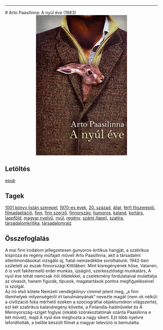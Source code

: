 <hr/>
# <a name="id_634">Arto Paasilinna: A nyúl éve (1983)</a>
<center><img src="https://github.com/BercziSandor/calibre_lib/raw/main/main/Arto%20Paasilinna/A%20nyul%20eve%20%28634%29/cover.jpg" alt="cover" width="300"/></center>

## Letöltés
[epub](https://github.com/BercziSandor/calibre_lib/raw/main/main/Arto%20Paasilinna/A%20nyul%20eve%20%28634%29/A%20nyul%20eve%20-%20Arto%20Paasilinna.epub)

## Tagek
[1001 könyv listán szerepel](https://github.com/berczisandor/calibre_lib/blob/main/main/_tags/1001%20k%c3%b6nyv%20list%c3%a1n%20szerepel.md), [1970-es évek](https://github.com/berczisandor/calibre_lib/blob/main/main/_tags/1970-es%20%c3%a9vek.md), [20. század](https://github.com/berczisandor/calibre_lib/blob/main/main/_tags/20.%20sz%c3%a1zad.md), [állat](https://github.com/berczisandor/calibre_lib/blob/main/main/_tags/%c3%a1llat.md), [férfi főszereplő](https://github.com/berczisandor/calibre_lib/blob/main/main/_tags/f%c3%a9rfi%20f%c5%91szerepl%c5%91.md), [filmadaptáció](https://github.com/berczisandor/calibre_lib/blob/main/main/_tags/filmadapt%c3%a1ci%c3%b3.md), [finn](https://github.com/berczisandor/calibre_lib/blob/main/main/_tags/finn.md), [finn szerző](https://github.com/berczisandor/calibre_lib/blob/main/main/_tags/finn%20szerz%c5%91.md), [finnország](https://github.com/berczisandor/calibre_lib/blob/main/main/_tags/finnorsz%c3%a1g.md), [humoros](https://github.com/berczisandor/calibre_lib/blob/main/main/_tags/humoros.md), [kaland](https://github.com/berczisandor/calibre_lib/blob/main/main/_tags/kaland.md), [kortárs](https://github.com/berczisandor/calibre_lib/blob/main/main/_tags/kort%c3%a1rs.md), [lappföld](https://github.com/berczisandor/calibre_lib/blob/main/main/_tags/lappf%c3%b6ld.md), [magyar nyelvű](https://github.com/berczisandor/calibre_lib/blob/main/main/_tags/magyar%20nyelv%c5%b1.md), [nyúl](https://github.com/berczisandor/calibre_lib/blob/main/main/_tags/ny%c3%bal.md), [regény](https://github.com/berczisandor/calibre_lib/blob/main/main/_tags/reg%c3%a9ny.md), [számi (lapp)](https://github.com/berczisandor/calibre_lib/blob/main/main/_tags/sz%c3%a1mi%20lapp.md), [szatíra](https://github.com/berczisandor/calibre_lib/blob/main/main/_tags/szat%c3%adra.md), [társadalomkritika](https://github.com/berczisandor/calibre_lib/blob/main/main/_tags/t%c3%a1rsadalomkritika.md), [társadalomrajz](https://github.com/berczisandor/calibre_lib/blob/main/main/_tags/t%c3%a1rsadalomrajz.md)

## Összefoglalás
<div>
<p>A ​mai finn irodalom jellegzetesen gunyoros-kritikus hangját, a szatirikus kispróza és regény műfajait műveli Arto Paasilinna, akit a társadalmi ellentmondásokat vizsgáló új, fiatal nemzedékbe sorolhatunk: 1942-ben született az észak-finnországi Kittiläben. Mint kisregényének hőse, Vatanen, ő is volt fakitermelő erdei munkás, újságíró, szerkesztőségi munkatárs, A nyúl éve tehát nemcsak írói ötletekkel, a cselekmény fordulataival mulattatja az olvasót, hanem figurák, típusok, magatartások pontos megfigyeléseivel is szolgál.<br>Az író első kötete Nemzeti vendégkönyv címmel jelent meg, „a finn illemhelyek milyenségéről írt tanulmányának” nevezte magát (nem ok nélkül: a civilizáció foka mérhető ezeken a szociográfiai objektumokon világszerte), ezt két szatirikus kalandregény követte, a Finlandia-hadművelet és A Mennyország-sziget foglyai (inkább szórakoztatónak szánta Paasilinna e két művet), majd A nyúl éve meghozta a nagy sikert. Ezt több nyelvre lefordították, a belőle készült filmet a magyar televízió is bemutatta.</p></div>


